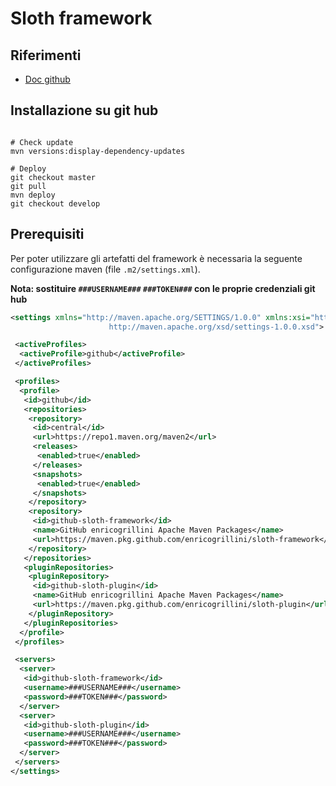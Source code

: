 # Sloth framework

## Riferimenti

- [Doc github](https://docs.github.com/en/free-pro-team@latest/packages/guides/configuring-apache-maven-for-use-with-github-packages)

## Installazione su git hub

```shell

# Check update
mvn versions:display-dependency-updates

# Deploy 
git checkout master
git pull
mvn deploy
git checkout develop
```

## Prerequisiti

Per poter utilizzare gli artefatti del framework è necessaria la seguente configurazione maven (file `.m2/settings.xml`).

**Nota: sostituire `###USERNAME###` `###TOKEN###` con le proprie credenziali git hub**

```xml
<settings xmlns="http://maven.apache.org/SETTINGS/1.0.0" xmlns:xsi="http://www.w3.org/2001/XMLSchema-instance" xsi:schemaLocation="http://maven.apache.org/SETTINGS/1.0.0
                      http://maven.apache.org/xsd/settings-1.0.0.xsd">

 <activeProfiles>
  <activeProfile>github</activeProfile>
 </activeProfiles>

 <profiles>
  <profile>
   <id>github</id>
   <repositories>
    <repository>
     <id>central</id>
     <url>https://repo1.maven.org/maven2</url>
     <releases>
      <enabled>true</enabled>
     </releases>
     <snapshots>
      <enabled>true</enabled>
     </snapshots>
    </repository>
    <repository>
     <id>github-sloth-framework</id>
     <name>GitHub enricogrillini Apache Maven Packages</name>
     <url>https://maven.pkg.github.com/enricogrillini/sloth-framework</url>
    </repository>
   </repositories>
   <pluginRepositories>
    <pluginRepository>
     <id>github-sloth-plugin</id>
     <name>GitHub enricogrillini Apache Maven Packages</name>
     <url>https://maven.pkg.github.com/enricogrillini/sloth-plugin</url>
    </pluginRepository>
   </pluginRepositories>
  </profile>
 </profiles>

 <servers>
  <server>
   <id>github-sloth-framework</id>
   <username>###USERNAME###</username>
   <password>###TOKEN###</password>
  </server>
  <server>
   <id>github-sloth-plugin</id>
   <username>###USERNAME###</username>
   <password>###TOKEN###</password>
  </server>
 </servers>
</settings>
```


